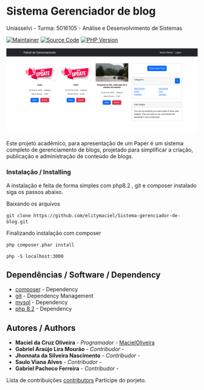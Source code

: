 # Sistema Gerenciador de blog 
Uniasselvi - Turma: 5016105 - Análise e Desenvolvimento de Sistemas

[![Maintainer](http://img.shields.io/badge/maintainer-@MacielOliveira-success.svg?style=flat-square)]()
[![Source Code](https://img.shields.io/badge/source-elitymaciel/Sistema_gerenciador_de_blog-red.svg?style=flat-square)](https://github.com/elitymaciel/Sistema-gerenciador-de-blog)
[![PHP Version](https://img.shields.io/badge/php-%5E8.2-blue.svg?style=flat-square)](https://www.php.net/) 

 ![Painel](painel.png "Painel de geranciamento")


Este projeto acadêmico, para apresentação de um Paper é um sistema completo de gerenciamento de blogs, projetado para simplificar a criação, publicação e administração de conteúdo de blogs.

 ### Instalação / Installing
A instalação e feita de forma simples com php8.2 , git e composer instalado siga os passos abaixo.

Baixando os arquivos 

```
git clone https://github.com/elitymaciel/Sistema-gerenciador-de-blog.git
``` 
Finalizando instalação com composer

 ```
php composer.phar install
```
 ```
php -S localhost:3000
```

## Dependências / Software / Dependency
 
 
* [composer](https://getcomposer.org/download/) - Dependency
* [git](https://git-scm.com/download/win) - Dependency Management
* [mysql](https://dev.mysql.com/downloads/installer/) - Dependency 
* [php 8.2](https://windows.php.net/download#php-8.2) - Dependency

## Autores / Authors

* **Maciel da Cruz Oliveira** - *Programador* - [MacielOliveira](https://github.com/elitymaciel)
* **Gabriel Araújo Lira Mourão** - *Contribudor* - 
* **Jhonnata da Silveira Nascimento** - *Contribudor* - 
* **Saulo Viana Alves** - *Contribudor* - 
* **Gabriel Pacheco Ferreira** - *Contribudor* -  

Lista de contribuições [contributors](https://github.com/elitymaciel/Sistema-gerenciador-de-blog/contributors) Participe do porjeto.
